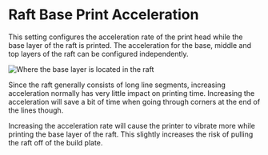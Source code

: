 Raft Base Print Acceleration
====
This setting configures the acceleration rate of the print head while the base layer of the raft is printed. The acceleration for the base, middle and top layers of the raft can be configured independently.

![Where the base layer is located in the raft](../images/raft_dimensions_simplified.svg)

Since the raft generally consists of long line segments, increasing acceleration normally has very little impact on printing time. Increasing the acceleration will save a bit of time when going through corners at the end of the lines though.

Increasing the acceleration rate will cause the printer to vibrate more while printing the base layer of the raft. This slightly increases the risk of pulling the raft off of the build plate.